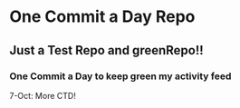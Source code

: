 # One Commit a Day Repo
## Just a Test Repo and greenRepo!!
### One Commit a Day to keep green my activity feed 

7-Oct: More CTD!